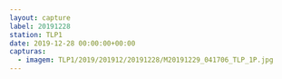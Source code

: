 ```yaml
---
layout: capture
label: 20191228
station: TLP1
date: 2019-12-28 00:00:00+00:00
capturas:
  - imagem: TLP1/2019/201912/20191228/M20191229_041706_TLP_1P.jpg
---
```

